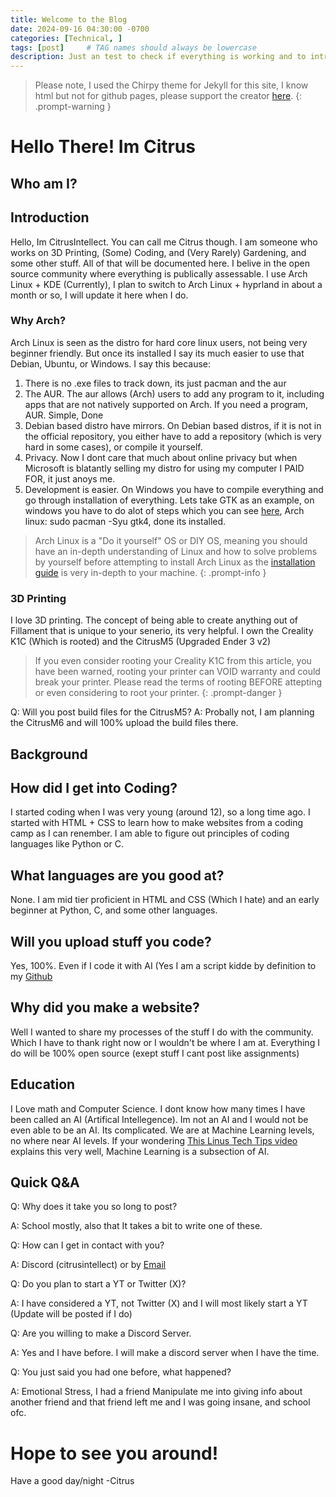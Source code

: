 ```yaml
---
title: Welcome to the Blog
date: 2024-09-16 04:30:00 -0700
categories: [Technical, ]
tags: [post]     # TAG names should always be lowercase
description: Just an test to check if everything is working and to introduce myself!
---
```


> Please note, I used the Chirpy theme for Jekyll for this site, I know html but not for github pages, please support the creator [here](https://github.com/cotes2020/).
{: .prompt-warning }

Hello There! Im Citrus
=====================

Who am I?
---------
## Introduction
Hello, Im CitrusIntellect. You can call me Citrus though. I am someone who works on 3D Printing, (Some) Coding, and (Very Rarely) Gardening, and some other stuff. All of that will be documented here. I belive in the open source community where everything is publically assessable. I use Arch Linux + KDE (Currently), I plan to switch to Arch Linux + hyprland in about a month or so, I will update it here when I do.

### Why Arch?
Arch Linux is seen as the distro for hard core linux users, not being very beginner friendly. But once its installed I say its much easier to use that Debian, Ubuntu, or Windows.
I say this because:
1. There is no .exe files to track down, its just pacman and the aur
2. The AUR. The aur allows (Arch) users to add any program to it, including apps that are not natively supported on Arch. If you need a program, AUR. Simple, Done
3. Debian based distro have mirrors. On Debian based distros, if it is not in the official repository, you either have to add a repository (which is very hard in some cases), or compile it yourself.
4. Privacy. Now I dont care that much about online privacy but when Microsoft is blatantly selling my distro for using my computer I PAID FOR, it just anoys me.
5. Development is easier. On Windows you have to compile everything and go through installation of everything. Lets take GTK as an example, on windows you have to do alot of steps which you can see [here](https://www.gtk.org/docs/installations/windows/), Arch linux: sudo pacman -Syu gtk4, done its installed.

> Arch Linux is a "Do it yourself" OS or DIY OS, meaning you should have an in-depth understanding of Linux and how to solve problems by yourself before attempting to install Arch Linux as the [installation guide](https://wiki.archlinux.org/title/Installation_guide) is very in-depth to your machine.
{: .prompt-info }

### 3D Printing
I love 3D printing. The concept of being able to create anything out of Fillament that is unique to your senerio, its very helpful. I own the Creality K1C (Which is rooted) and the CitrusM5 (Upgraded Ender 3 v2)

> If you even consider rooting your Creality K1C from this article, you have been warned, rooting your printer can VOID warranty and could break your printer. Please read the terms of rooting BEFORE attepting or even considering to root your printer.
{: .prompt-danger }

Q: Will you post build files for the CitrusM5?
A: Probally not, I am planning the CitrusM6 and will 100% upload the build files there.


Background
----------
## How did I get into Coding?
I started coding when I was very young (around 12), so a long time ago. I started with HTML + CSS to learn how to make websites from a coding camp as I can renember. I am able to figure out principles of coding languages like Python or C.

## What languages are you good at?
None. I am mid tier proficient in HTML and CSS (Which I hate) and an early beginner at Python, C, and some other languages.

## Will you upload stuff you code?
Yes, 100%. Even if I code it with AI (Yes I am a script kidde by definition to my [Github](https://citrusintellect.github.io)

## Why did you make a website?
Well I wanted to share my processes of the stuff I do with the community. Which I have to thank right now or I wouldn't be where I am at. Everything I do will be 100% open source (exept stuff I cant post like assignments)

Education
---------
I Love math and Computer Science. I dont know how many times I have been called an AI (Artifical Intellegence). Im not an AI and I would not be even able to be an AI. Its complicated. We are at Machine Learning levels, no where near AI levels. If your wondering [This Linus Tech Tips video](https://www.youtube.com/watch?v=nGIpdiQrFDU) explains this very well, Machine Learning is a subsection of AI.

Quick Q&A
---------
Q: Why does it take you so long to post?

  A: School mostly, also that It takes a bit to write one of these.

Q: How can I get in contact with you?

  A: Discord (citrusintellect) or by [Email](mailto:citrusintellect.protonmail.com)

Q: Do you plan to start a YT or Twitter (X)?

  A: I have considered a YT, not Twitter (X) and I will most likely start a YT (Update will be posted if I do)

Q: Are you willing to make a Discord Server.

  A: Yes and I have before. I will make a discord server when I have the time.

Q: You just said you had one before, what happened?

  A: Emotional Stress, I had a friend Manipulate me into giving info about another friend and that friend left me and I was going insane, and school ofc.




# Hope to see you around!
Have a good day/night
-Citrus
